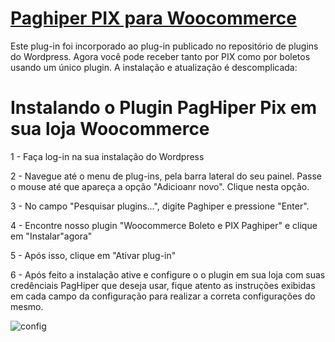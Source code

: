 # [Paghiper PIX para Woocommerce](https://wordpress.org/plugins/woo-boleto-paghiper/)

Este plug-in foi incorporado ao plug-in publicado no repositório de plugins do Wordpress. Agora você pode receber tanto por PIX como por boletos usando um único plugin.
A instalação e atualização é descomplicada: 


# Instalando o Plugin PagHiper Pix em sua loja Woocommerce

1 - Faça log-in na sua instalação do Wordpress

2 - Navegue até o menu de plug-ins, pela barra lateral do seu painel. Passe o mouse até que apareça a opção "Adicioanr novo". Clique nesta opção.

3 - No campo "Pesquisar plugins...", digite Paghiper e pressione "Enter".

4 - Encontre nosso plugin "Woocommerce Boleto e PIX Paghiper" e clique em "Instalar"agora"

5 - Após isso, clique em "Ativar plug-in"

6 - Após feito a instalação ative e configure o o plugin em sua loja com suas credênciais PagHiper que deseja usar, fique atento as instruções exibidas em cada campo da configuração para realizar a correta configurações do mesmo.

![config](https://i.imgur.com/X75I6Yw.png)
